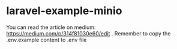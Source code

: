# laravel-example-minio
You can read the article on medium: https://medium.com/p/314f81030e60/edit  . Remember to copy the .env.example content to .env file

